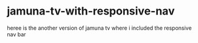 # jamuna-tv-with-responsive-nav
heree is the another version of jamuna tv where i included the responsive nav bar
